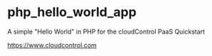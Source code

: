 php_hello_world_app
======================

A simple "Hello World" in PHP for the cloudControl PaaS Quickstart

https://www.cloudcontrol.com
